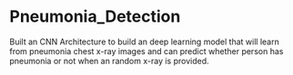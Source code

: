 # Pneumonia_Detection
Built an CNN Architecture to build an deep learning model that will learn from pneumonia chest x-ray images and can predict whether person has pneumonia or not when an random x-ray is provided.
